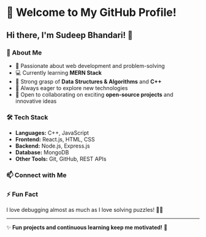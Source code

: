 # 👋 Welcome to My GitHub Profile!

## Hi there, I'm Sudeep Bhandari! 🚀

### 🌟 About Me
- 🎯 Passionate about web development and problem-solving
- 💻 Currently learning **MERN Stack**
- 🔢 Strong grasp of **Data Structures & Algorithms** and **C++**
- 🌱 Always eager to explore new technologies
- 🤝 Open to collaborating on exciting **open-source projects** and innovative ideas

### 🛠️ Tech Stack
- **Languages:** C++, JavaScript
- **Frontend:** React.js, HTML, CSS
- **Backend:** Node.js, Express.js
- **Database:** MongoDB
- **Other Tools:** Git, GitHub, REST APIs

### 📫 Connect with Me
 

### ⚡ Fun Fact
I love debugging almost as much as I love solving puzzles! 🧩😄

---
✨ **Fun projects and continuous learning keep me motivated!** 🚀

